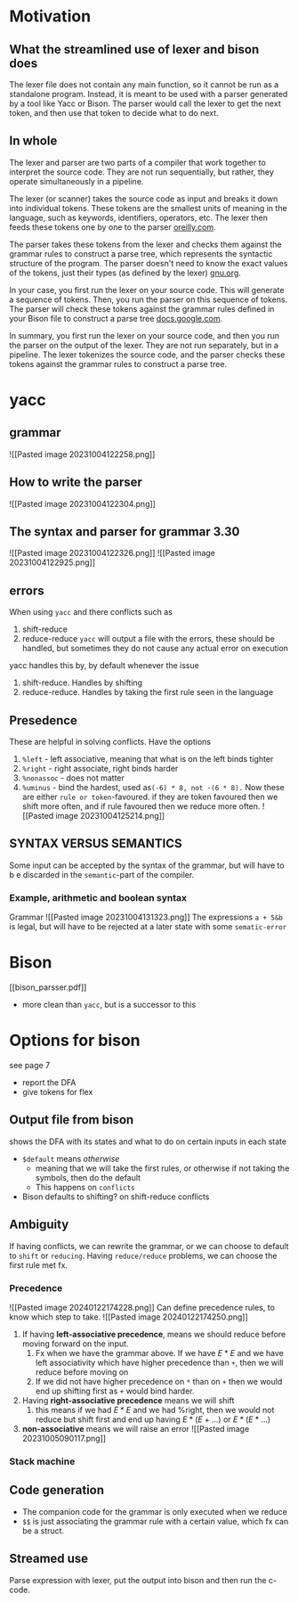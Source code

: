 # Motivation
## What the streamlined use of lexer and bison does
The lexer file does not contain any main function, so it cannot be run as a standalone program. Instead, it is meant to be used with a parser generated by a tool like Yacc or Bison. The parser would call the lexer to get the next token, and then use that token to decide what to do next.
## In whole
The lexer and parser are two parts of a compiler that work together to interpret the source code. They are not run sequentially, but rather, they operate simultaneously in a pipeline.

The lexer (or scanner) takes the source code as input and breaks it down into individual tokens. These tokens are the smallest units of meaning in the language, such as keywords, identifiers, operators, etc. The lexer then feeds these tokens one by one to the parser [oreilly.com](https://www.oreilly.com/library/view/flex-bison/9780596805418/ch01.html).

The parser takes these tokens from the lexer and checks them against the grammar rules to construct a parse tree, which represents the syntactic structure of the program. The parser doesn't need to know the exact values of the tokens, just their types (as defined by the lexer) [gnu.org](https://www.gnu.org/s/bison/manual/bison.html).

In your case, you first run the lexer on your source code. This will generate a sequence of tokens. Then, you run the parser on this sequence of tokens. The parser will check these tokens against the grammar rules defined in your Bison file to construct a parse tree [docs.google.com](https://docs.google.com/presentation/d/1aOmtI88ydlsqwHNdAGWtZasdGq-b8JiI7lTmOHvogqs/htmlpresent).

In summary, you first run the lexer on your source code, and then you run the parser on the output of the lexer. They are not run separately, but in a pipeline. The lexer tokenizes the source code, and the parser checks these tokens against the grammar rules to construct a parse tree.
# yacc
## grammar
![[Pasted image 20231004122258.png]]
## How to write the parser
![[Pasted image 20231004122304.png]]
## The syntax and parser for grammar 3.30
![[Pasted image 20231004122326.png]]
![[Pasted image 20231004122925.png]]
## errors
When using `yacc` and there conflicts such as
1. shift-reduce
2. reduce-reduce
`yacc` will output a file with the errors, these should be handled, but sometimes they do not cause any actual error on execution

yacc handles this by, by default whenever the issue 
1. shift-reduce. Handles by shifting
2. reduce-reduce. Handles by taking the first rule seen in the language
## Presedence
These are helpful in solving conflicts.
Have the options 
1. `%left` - left associative, meaning that what is on the left binds tighter
2. `%right` - right associate, right binds harder
3. `%nonassoc` - does not matter
4. `%uminus` - bind the hardest, used as`(-6) * 8, not -(6 * 8).`
Now these are either `rule or token`-favoured. if they are token favoured then we shift more often, and if rule favoured then we reduce more often.
![[Pasted image 20231004125214.png]]
## SYNTAX VERSUS SEMANTICS
Some input can be accepted by the syntax of the grammar, but will have to b e discarded in the `semantic`-part of the compiler. 
### Example, arithmetic and boolean syntax
Grammar
![[Pasted image 20231004131323.png]]
The expressions `a + 5&b` is legal, but will have to be rejected at a later state with some `sematic-error`


# Bison
[[bison_parsser.pdf]]
- more clean than `yacc`, but is a successor to this
# Options for bison
see page 7
- report the DFA
- give tokens for flex
## Output file from bison
shows the DFA with its states and what to do on certain inputs in each state
- `$default` means _otherwise_
	- meaning that we will take the first rules, or otherwise if not taking the symbols, then do the default
	- This happens on `conflicts`
- Bison defaults to shifting? on shift-reduce conflicts
## Ambiguity
If having conflicts, we can rewrite the grammar, or we can choose to default to `shift` or `reducing`. Having `reduce/reduce` problems, we can choose the first rule met fx.
### Precedence
![[Pasted image 20240122174228.png]]
Can define precedence rules, to know which step to take.
![[Pasted image 20240122174250.png]]
1. If having **left-associative precedence**, means we should reduce before moving forward on the input. 
	1. Fx when we have the grammar above. If we have $E * E$ and we have left associativity which have higher precedence than `+`, then we will reduce before moving on
	2. If we did not have higher precedence on `*` than on `+` then we would end up shifting first as `+` would bind harder.
2. Having **right-associative precedence** means we will shift 
	1. this means if we had $E*E$ and we had %right, then we would not reduce but shift first and end up having $E*(E+...)$ or $E*(E*...)$
3. **non-associative** means we will raise an error
![[Pasted image 20231005090117.png]]
### Stack machine
## Code generation
- The companion code for the grammar is only executed when we reduce
- `$$` is just associating the grammar rule with a certain value, which fx can be a struct.
## Streamed use
Parse expression with lexer, put the output into bison and then run the c-code.
